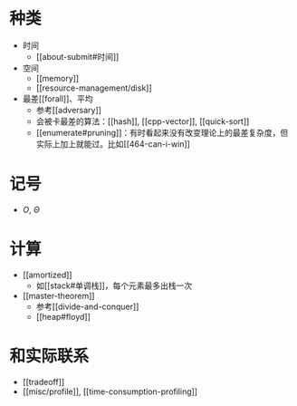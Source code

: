 # 种类
- 时间
  - [[about-submit#时间]]
- 空间
  - [[memory]]
  - [[resource-management/disk]]
- 最差[[forall]]、平均
  - 参考[[adversary]]
  - 会被卡最差的算法：[[hash]], [[cpp-vector]], [[quick-sort]]
  - [[enumerate#pruning]]：有时看起来没有改变理论上的最差复杂度，但实际上加上就能过。比如[[464-can-i-win]]
# 记号
- $O$, $\Theta$
# 计算
- [[amortized]]
  - 如[[stack#单调栈]]，每个元素最多出栈一次
- [[master-theorem]]
  - 参考[[divide-and-conquer]]
  - [[heap#floyd]]
# 和实际联系
- [[tradeoff]]
- [[misc/profile]], [[time-consumption-profiling]]